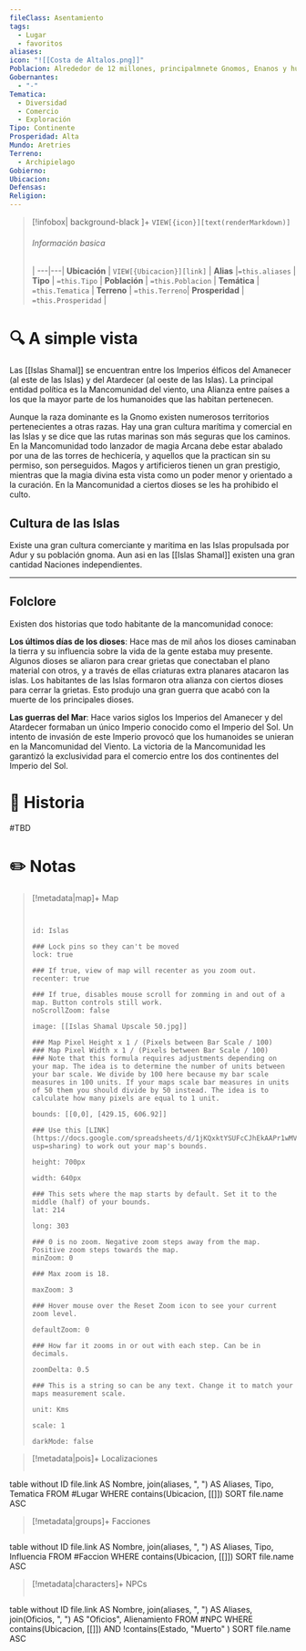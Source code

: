 ```yaml
---
fileClass: Asentamiento
tags:
  - Lugar
  - favoritos
aliases: 
icon: "![[Costa de Altalos.png]]"
Poblacion: Alrededor de 12 millones, principalmnete Gnomos, Enanos y humanos, aunque casi todas las razas pueden ser vistas en las ciudade
Gobernantes:
  - "-"
Tematica:
  - Diversidad
  - Comercio
  - Exploración
Tipo: Continente
Prosperidad: Alta
Mundo: Aretries
Terreno:
  - Archipielago
Gobierno: 
Ubicacion: 
Defensas: 
Religion:
---
```

> [!infobox| background-black ]+
`VIEW[{icon}][text(renderMarkdown)]`
> ###### Información basica
>  |
> ---|---|
>  **Ubicación** | `VIEW[{Ubicacion}][link]` |
> **Alias** |`=this.aliases` |
> **Tipo** | `=this.Tipo` |
> **Población** | `=this.Poblacion` |
> **Temática** | `=this.Tematica` |
> **Terreno** | `=this.Terreno`|
> **Prosperidad** | `=this.Prosperidad` |

# 🔍 A simple vista
Las [[Islas Shamal]]  se encuentran entre los Imperios élficos del Amanecer (al este de las Islas) y del Atardecer (al oeste de las Islas). La principal entidad política es la Mancomunidad del viento, una Alianza entre países a los que la mayor parte de los humanoides que las habitan pertenecen.

Aunque la raza dominante es la Gnomo existen numerosos territorios pertenecientes a otras razas. Hay una gran cultura marítima y comercial en las Islas y se dice que las rutas marinas son más seguras que los caminos. En la Mancomunidad todo lanzador de magia Arcana debe estar abalado por una de las torres de hechicería, y aquellos que la practican sin su permiso, son perseguidos. Magos y artificieros tienen un gran prestigio, mientras que la magia divina esta vista como un poder menor y orientado a la curación. En la Mancomunidad a ciertos dioses se les ha prohibido el culto.
## Cultura de las Islas

Existe una gran cultura comerciante y maritima en las Islas propulsada por Adur y su población gnoma. Aun asi en las [[Islas Shamal]]  existen una gran cantidad Naciones independientes.

---
## Folclore

Existen dos historias que todo habitante de la mancomunidad conoce:

**Los últimos días de los dioses**: Hace mas de mil años los dioses caminaban la tierra y su influencia sobre la vida de la gente estaba muy presente. Algunos dioses se aliaron para crear grietas que conectaban el plano material con otros, y a través de ellas criaturas extra planares atacaron las islas. Los habitantes de las Islas formaron otra alianza con ciertos dioses para cerrar la grietas. Esto produjo una gran guerra que acabó con la muerte de los principales dioses.

**Las guerras del Mar**: Hace varios siglos los Imperios del Amanecer y del Atardecer formaban un único Imperio conocido como el Imperio del Sol. Un intento de invasión de este Imperio provocó que los humanoides se unieran en la Mancomunidad del Viento. La victoria de la Mancomunidad les garantizó la exclusividad para el comercio entre los dos continentes del Imperio del Sol.
# 📜 Historia

#TBD

# ✏️ Notas


> [!metadata|map]+ Map
> ```leaflet
> 
> 
> id: Islas
> 
> ### Lock pins so they can't be moved
> lock: true
> 
> ### If true, view of map will recenter as you zoom out. 
> recenter: true
> 
> ### If true, disables mouse scroll for zomming in and out of a map. Button controls still work. 
> noScrollZoom: false
> 
> image: [[Islas Shamal Upscale 50.jpg]]
> 
> ### Map Pixel Height x 1 / (Pixels between Bar Scale / 100)
> ### Map Pixel Width x 1 / (Pixels between Bar Scale / 100) 
> ### Note that this formula requires adjustments depending on your map. The idea is to determine the number of units between your bar scale. We divide by 100 here because my bar scale measures in 100 units. If your maps scale bar measures in units of 50 them you should divide by 50 instead. The idea is to calculate how many pixels are equal to 1 unit. 
> 
> bounds: [[0,0], [429.15, 606.92]]
>
> ### Use this [LINK](https://docs.google.com/spreadsheets/d/1jKQxktYSUFcCJhEkAAPr1wMVBTqUdpEfA5XveUXI17I/edit?usp=sharing) to work out your map's bounds.
>
> height: 700px
> 
> width: 640px
>
> ### This sets where the map starts by default. Set it to the middle (half) of your bounds. 
> lat: 214
>
> long: 303
>
> ### 0 is no zoom. Negative zoom steps away from the map. Positive zoom steps towards the map. 
> minZoom: 0
> 
> ### Max zoom is 18. 
> 
> maxZoom: 3
> 
> ### Hover mouse over the Reset Zoom icon to see your current zoom level. 
> 
> defaultZoom: 0
> 
> ### How far it zooms in or out with each step. Can be in decimals. 
>
> zoomDelta: 0.5
> 
> ### This is a string so can be any text. Change it to match your maps measurement scale. 
> 
> unit: Kms
>
> scale: 1
>
> darkMode: false
>
> ```

> [!metadata|pois]+ Localizaciones
> ```dataview
table without ID file.link AS Nombre, join(aliases, ", ") AS Aliases, Tipo, Tematica
FROM #Lugar
WHERE  contains(Ubicacion, [[]])
SORT file.name ASC

> [!metadata|groups]+ Facciones
> ```dataview
table without ID file.link AS Nombre, join(aliases, ", ") AS Aliases, Tipo, Influencia
FROM #Faccion
WHERE  contains(Ubicacion, [[]])
SORT file.name ASC

> [!metadata|characters]+ NPCs
> ```dataview
table  without ID  file.link AS Nombre, join(aliases, ", ") AS Aliases, join(Oficios, ", ") AS "Oficios", Alienamiento
FROM #NPC
WHERE  contains(Ubicacion, [[]]) AND !contains(Estado, "Muerto" )
SORT file.name ASC
